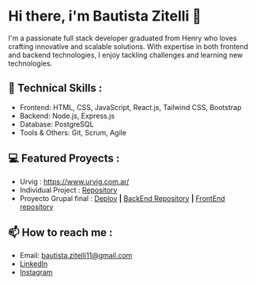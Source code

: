 # Hi there, i'm Bautista Zitelli 👋

I'm a passionate full stack developer graduated from Henry who loves crafting innovative and scalable solutions. With expertise in both frontend and backend technologies, I enjoy tackling challenges and learning new technologies.
## 🚀 Technical Skills :
* Frontend: HTML, CSS, JavaScript, React.js, Tailwind CSS, Bootstrap
* Backend: Node.js, Express.js
* Database: PostgreSQL
* Tools & Others: Git, Scrum, Agile

## 💻 Featured Proyects :
* Urvig : https://www.urvig.com.ar/
* Individual Project : [Repository](https://github.com/Bautizitelli/Henry-Countries-PI)
* Proyecto Grupal final : [Deploy](https://supermarketpreview.vercel.app/) **|** [BackEnd Repository](https://github.com/alemannc/Super-market-shop) **|** [FrontEnd repository](https://github.com/MatiasIvanM/Super-market-Repo-FrontEnd)


## 📫 How to reach me :
* Email: bautista.zitelli11@gmail.com
* [LinkedIn](https://www.linkedin.com/in/bautistazitelli)
* [Instagram](https://www.instagram.com/bautizitelli)
<!--
**Bautizitelli/Bautizitelli** is a ✨ _special_ ✨ repository because its `README.md` (this file) appears on your GitHub profile.

Here are some ideas to get you started:

- 🔭 I’m currently working on ...
- 🌱 I’m currently learning ...
- 👯 I’m looking to collaborate on ...
- 🤔 I’m looking for help with ...
- 💬 Ask me about ...
- 📫 How to reach me: ...
- 😄 Pronouns: ...
- ⚡ Fun fact: ...
-->
